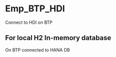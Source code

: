 # Emp_BTP_HDI
Connect to HDI on BTP


## For local H2 In-memory database
On BTP connected to HANA DB
